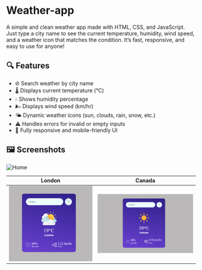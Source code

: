 # Weather-app
A simple and clean weather app made with HTML, CSS, and JavaScript. Just type a city name to see the current temperature, humidity, wind speed, and a weather icon that matches the condition. It’s fast, responsive, and easy to use for anyone!

## 🔍 Features

- 🌐 Search weather by city name
- 🌡️ Displays current temperature (°C)
- 💧 Shows humidity percentage
- 🌬️ Displays wind speed (km/hr)
- 🌤️ Dynamic weather icons (sun, clouds, rain, snow, etc.)
- ⚠️ Handles errors for invalid or empty inputs
- 🎯 Fully responsive and mobile-friendly UI

## 🖼️ Screenshots
![Home](assets/screenshots/Home.png)

| London | Canada |
|--------|--------|
| ![London](images/screenshot/London.png) | ![Canada](images/screenshot/Canada.png) |

